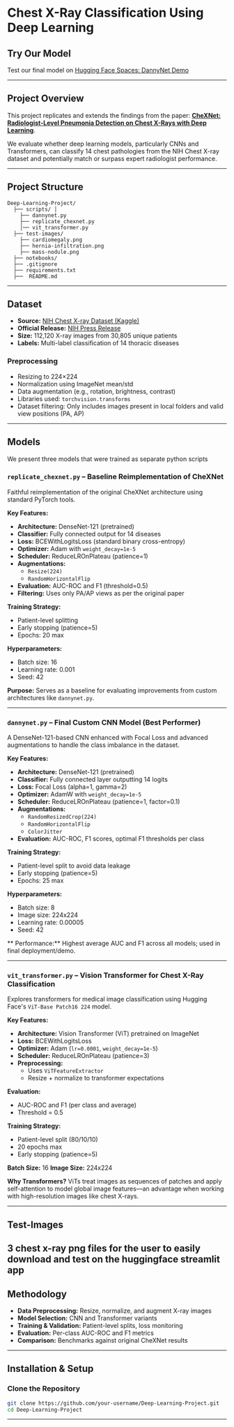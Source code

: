 
# Chest X-Ray Classification Using Deep Learning

## Try Our Model
Test our final model on [Hugging Face Spaces: DannyNet Demo](https://huggingface.co/spaces/cfgpp/Danny_Net_Demo)

---

## Project Overview
This project replicates and extends the findings from the paper: [**CheXNet: Radiologist-Level Pneumonia Detection on Chest X-Rays with Deep Learning**](https://arxiv.org/abs/1711.05225).

We evaluate whether deep learning models, particularly CNNs and Transformers, can classify 14 chest pathologies from the NIH Chest X-ray dataset and potentially match or surpass expert radiologist performance.

---

##  Project Structure
```text
Deep-Learning-Project/ 
  ├── scripts/ │ 
    ├── dannynet.py 
    ├── replicate_chexnet.py
    │── vit_transformer.py 
  ├── test-images/
    ├── cardiomegaly.png
    ├── hernia-infiltration.png 
    ├── mass-nodule.png 
  ├── notebooks/ 
  ├── .gitignore 
  ├── requirements.txt 
  ├──  README.md
```
---

## Dataset
- **Source:** [NIH Chest X-ray Dataset (Kaggle)](https://www.kaggle.com/datasets/nih-chest-xrays/data)
- **Official Release:** [NIH Press Release](https://www.nih.gov/news-events/news-releases/nih-clinical-center-provides-one-largest-publicly-available-chest-x-ray-datasets-scientific-community)
- **Size:** 112,120 X-ray images from 30,805 unique patients
- **Labels:** Multi-label classification of 14 thoracic diseases

### Preprocessing
- Resizing to 224×224
- Normalization using ImageNet mean/std
- Data augmentation (e.g., rotation, brightness, contrast)
- Libraries used: `torchvision.transforms`
- Dataset filtering: Only includes images present in local folders and valid view positions (PA, AP)

---

## Models
We present three models that were trained as separate python scripts

### `replicate_chexnet.py` – Baseline Reimplementation of CheXNet
Faithful reimplementation of the original CheXNet architecture using standard PyTorch tools.

**Key Features:**
- **Architecture:** DenseNet-121 (pretrained)
- **Classifier:** Fully connected output for 14 diseases
- **Loss:** BCEWithLogitsLoss (standard binary cross-entropy)
- **Optimizer:** Adam with `weight_decay=1e-5`
- **Scheduler:** ReduceLROnPlateau (patience=1)
- **Augmentations:**
  - `Resize(224)`
  - `RandomHorizontalFlip`
- **Evaluation:** AUC-ROC and F1 (threshold=0.5)
- **Filtering:** Uses only PA/AP views as per the original paper

**Training Strategy:**
- Patient-level splitting
- Early stopping (patience=5)
- Epochs: 20 max

**Hyperparameters:**
- Batch size: 16
- Learning rate: 0.001
- Seed: 42

**Purpose:**
Serves as a baseline for evaluating improvements from custom architectures like `dannynet.py`.

---

### `dannynet.py` – Final Custom CNN Model (Best Performer)
A DenseNet-121-based CNN enhanced with Focal Loss and advanced augmentations to handle the class imbalance in the dataset.

**Key Features:**
- **Architecture:** DenseNet-121 (pretrained)
- **Classifier:** Fully connected layer outputting 14 logits
- **Loss:** Focal Loss (alpha=1, gamma=2)
- **Optimizer:** AdamW with `weight_decay=1e-5`
- **Scheduler:** ReduceLROnPlateau (patience=1, factor=0.1)
- **Augmentations:**
  - `RandomResizedCrop(224)`
  - `RandomHorizontalFlip`
  - `ColorJitter`
- **Evaluation:** AUC-ROC, F1 scores, optimal F1 thresholds per class

**Training Strategy:**
- Patient-level split to avoid data leakage
- Early stopping (patience=5)
- Epochs: 25 max

**Hyperparameters:**
- Batch size: 8
- Image size: 224x224
- Learning rate: 0.00005
- Seed: 42

** Performance:**
Highest average AUC and F1 across all models; used in final deployment/demo.

---

### `vit_transformer.py` – Vision Transformer for Chest X-Ray Classification
Explores transformers for medical image classification using Hugging Face's `ViT-Base Patch16 224` model.

**Key Features:**
- **Architecture:** Vision Transformer (ViT) pretrained on ImageNet
- **Loss:** BCEWithLogitsLoss
- **Optimizer:** Adam (`lr=0.0001`, `weight_decay=1e-5`)
- **Scheduler:** ReduceLROnPlateau (patience=3)
- **Preprocessing:**
  - Uses `ViTFeatureExtractor`
  - Resize + normalize to transformer expectations

**Evaluation:**
- AUC-ROC and F1 (per class and average)
- Threshold = 0.5

**Training Strategy:**
- Patient-level split (80/10/10)
- 20 epochs max
- Early stopping (patience=5)

**Batch Size:** 16
**Image Size:** 224x224

**Why Transformers?**
ViTs treat images as sequences of patches and apply self-attention to model global image features—an advantage when working with high-resolution images like chest X-rays.

---

## Test-Images
3 chest x-ray png files for the user to easily download and test on the huggingface streamlit app
---
## Methodology
- **Data Preprocessing:** Resize, normalize, and augment X-ray images
- **Model Selection:** CNN and Transformer variants
- **Training & Validation:** Patient-level splits, loss monitoring
- **Evaluation:** Per-class AUC-ROC and F1 metrics
- **Comparison:** Benchmarks against original CheXNet results

---

## Installation & Setup
### Clone the Repository
```sh
git clone https://github.com/your-username/Deep-Learning-Project.git
cd Deep-Learning-Project
```

---



